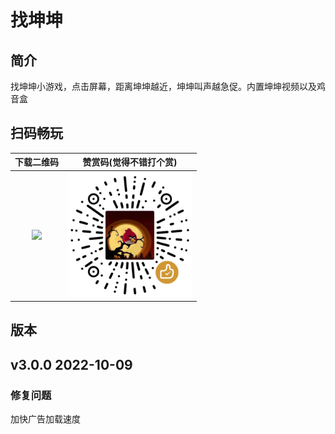 # 找坤坤

## 简介
找坤坤小游戏，点击屏幕，距离坤坤越近，坤坤叫声越急促。内置坤坤视频以及鸡音盒

## 扫码畅玩

|下载二维码|赞赏码(觉得不错打个赏) |
| :------: | :------: |
<img src="https://share-1309976108.cos.ap-guangzhou.myqcloud.com/%E6%89%BE%E5%9D%A4%E5%9D%A4.png" width="200px">| <img src="main/res/drawable/赞赏码.png" width="200px"> | 

## 版本

## v3.0.0 2022-10-09

### 修复问题
加快广告加载速度

